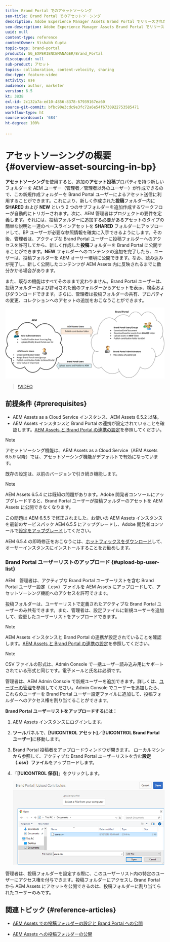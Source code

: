 ```yaml
---
title: Brand Portal でのアセットソーシング
seo-title: Brand Portal でのアセットソーシング
description: Adobe Experience Manager Assets Brand Portal でリリースされたアセットソーシング機能について説明します。
seo-description: Adobe Experience Manager Assets Brand Portal でリリースされたアセットソーシング機能について説明します。
uuid: null
content-type: reference
contentOwner: Vishabh Gupta
topic-tags: brand-portal
products: SG_EXPERIENCEMANAGER/Brand_Portal
discoiquuid: null
sub-product: アセット
topics: collaboration, content-velocity, sharing
doc-type: feature-video
activity: use
audience: author, marketer
version: 6.5
kt: 3838
exl-id: 2c132a7a-ed10-4856-8378-67939167ea60
source-git-commit: bfbc90e3cdc9e3fc72a6e54f6730922753585471
workflow-type: ht
source-wordcount: '684'
ht-degree: 100%

---
```


# アセットソーシングの概要 {#overview-asset-sourcing-in-bp}

**アセットソーシング**&#x200B;を使用すると、追加の&#x200B;**アセット投稿**&#x200B;プロパティを持つ新しいフォルダーを AEM ユーザー（管理者／管理者以外のユーザー）が作成できるので、この新規作成フォルダーを Brand Portal ユーザーによるアセット送信に利用することができます。これにより、新しく作成された&#x200B;**投稿**&#x200B;フォルダー内に **SHARED** および **NEW** という 2 つのサブフォルダーを追加作成するワークフローが自動的にトリガーされます。次に、AEM 管理者はプロジェクトの要件を定義します。それには、投稿フォルダーに追加する必要があるアセットのタイプの簡単な説明と一連のベースラインアセットを **SHARED** フォルダーにアップロードして、BP ユーザーが必要な参照情報を確実に入手できるようにします。その後、管理者は、アクティブな Brand Portal ユーザーに投稿フォルダーへのアクセスを許可してから、新しく作成した&#x200B;**投稿**&#x200B;フォルダーを Brand Portal に公開することができます。**NEW** フォルダーへのコンテンツの追加を完了したら、ユーザーは、投稿フォルダーを AEM オーサー環境に公開できます。なお、読み込みが完了し、新しく公開したコンテンツが AEM Assets 内に反映されるまでに数分かかる場合があります。

また、既存の機能はすべてそのままで変わりません。Brand Portal ユーザーは、投稿フォルダーおよび許可された他のフォルダーからアセットを表示、検索およびダウンロードできます。さらに、管理者は投稿フォルダーの共有、プロパティの変更、コレクションへのアセットの追加をおこなうことができます。

![Brand Portal アセットソーシング](assets/asset-sourcing.png)

>[!VIDEO](https://video.tv.adobe.com/v/29365/?quality=12)

## 前提条件 {#prerequisites}

* AEM Assets as a Cloud Service インスタンス、AEM Assets 6.5.2 以降。
* AEM Assets インスタンスと Brand Portal の連携が設定されていることを確認します。[AEM Assets と Brand Portal の連携の設定](../using/configure-aem-assets-with-brand-portal.md)を参照してください。

<!--
* Ensure that your Brand Portal tenant is configured with one AEM Assets author instance.
-->

>[!NOTE]
>
>アセットソーシング機能は、AEM Assets as a Cloud Service（AEM Assets 6.5.9 以降）では、アセットソーシング機能がデフォルトで有効になっています。
>
>既存の設定は、以前のバージョンで引き続き機能します。

>[!NOTE]
>
>AEM Assets 6.5.4 には既知の問題があります。Adobe 開発者コンソールにアップグレードすると、Brand Portal ユーザーが投稿フォルダーのアセットを AEM Assets に公開できなくなります。
>
>この問題は AEM 6.5.5 で修正されました。お使いの AEM Assets インスタンスを最新のサービスパック AEM 6.5.5 にアップグレードし、Adobe 開発者コンソールで[設定をアップグレード](https://docs.adobe.com/content/help/ja-JP/experience-manager-65/assets/brandportal/configure-aem-assets-with-brand-portal.html#upgrade-integration-65)してください。
>
>AEM 6.5.4 の即時修正をおこなうには、[ホットフィックスをダウンロード](https://www.adobeaemcloud.com/content/marketplace/marketplaceProxy.html?packagePath=/content/companies/public/adobe/packages/cq650/hotfix/cq-6.5.0-hotfix-33041)して、オーサーインスタンスにインストールすることをお勧めします。

<!--
## Configure Asset Sourcing {#configure-asset-sourcing}

**Asset Sourcing** is configured from within the AEM Assets author instance. The administrators can enable the Asset Sourcing feature flag configuration from the **AEM Web Console Configuration** and upload the active Brand Portal users list in **AEM Assets**.

>[!NOTE]
>
>Asset Sourcing is by default enabled on AEM Assets as a Cloud Service. The AEM administrator can directly upload the active Brand Portal users to allow them access to the Asset Sourcing feature.

>[!NOTE]
>
>Before you begin with the configuration, ensure that your AEM Assets instance is configured with Brand Portal. See, [Configure AEM Assets with Brand Portal](../using/configure-aem-assets-with-brand-portal.md). 

The following video demonstrates, how to configure Asset Sourcing on your AEM Assets author instance:

>[!VIDEO](https://video.tv.adobe.com/v/29771)
-->

<!--
### Enable Asset Sourcing {#enable-asset-sourcing}

AEM administrators can enable the Asset Sourcing feature flag from within the AEM Web Console Configuration (a.k.a Configuration Manager).

>[!NOTE]
>
>This step is not applicable for AEM Assets as a Cloud Service.


**To enable Asset Sourcing:**
1. Log in to your AEM Assets author instance and open Configuration Manager. 
Default URL: http:// localhost:4502/system/console/configMgr.
1. Search using the keyword **Asset Sourcing** to locate **[!UICONTROL Asset Sourcing Feature Flag Config]**.
1. Click **[!UICONTROL Asset Sourcing Feature Flag Config]** to open the configuration window.
1. Select the **[!UICONTROL feature.flag.active.status]** check box.
1. Click **[!UICONTROL Save]**.

![](assets/enable-asset-sourcing.png)
-->


### Brand Portal ユーザーリストのアップロード {#upload-bp-user-list}

AEM　管理者は、アクティブな Brand Portal ユーザーリストを含む Brand Portal ユーザー設定（.csv）ファイルを AEM Assets にアップロードして、アセットソーシング機能へのアクセスを許可できます。

投稿フォルダーは、ユーザーリストで定義されたアクティブな Brand Portal ユーザーのみ共有できます。また、管理者は、設定ファイルに新規ユーザーを追加して、変更したユーザーリストをアップロードできます。

>[!NOTE]
>
>AEM Assets インスタンスと Brand Portal の連携が設定されていることを確認します。[AEM Assets と Brand Portal の連携の設定](../using/configure-aem-assets-with-brand-portal.md)を参照してください。

>[!NOTE]
>
>CSV ファイルの形式は、Admin Console で一括ユーザー読み込み用にサポートされている形式と同じです。電子メールと氏名は必須です。

管理者は、AEM Admin Console で新規ユーザーを追加できます。詳しくは、[ユーザーの管理](brand-portal-adding-users.md)を参照してください。Admin Console でユーザーを追加したら、これらのユーザーを Brand Portal ユーザー設定ファイルに追加して、投稿フォルダーへのアクセス権を割り当てることができます。

**Brand Portal ユーザーリストをアップロードするには：**
1. AEM Assets インスタンスにログインします。
1. **ツール**&#x200B;パネルで、**[!UICONTROL アセット]**／**[!UICONTROL Brand Portal ユーザー]**&#x200B;に移動します。

1. Brand Portal 投稿者をアップロードウィンドウが開きます。
ローカルマシンから参照して、アクティブな Brand Portal ユーザーリストを含む**設定（.csv）ファイル**&#x200B;をアップロードします。
1. 「**[!UICONTROL 保存]**」をクリックします。

   ![](assets/upload-user-list2.png)


管理者は、投稿フォルダーを設定する際に、このユーザーリスト内の特定のユーザーにアクセス権を付与できます。投稿フォルダーにアクセスし Brand Portal から AEM Assets にアセットを公開できるのは、投稿フォルダーに割り当てられたユーザーのみです。

## 関連トピック {#reference-articles}

* [AEM Assets での投稿フォルダーの設定と Brand Portal への公開](brand-portal-publish-contribution-folder-to-brand-portal.md)

* [AEM Assets への投稿フォルダーの公開](brand-portal-publish-contribution-folder-to-aem-assets.md)
